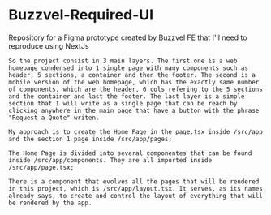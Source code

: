 # Buzzvel-Required-UI
Repository for a Figma prototype created by Buzzvel FE that I'll need to reproduce using NextJs


    So the project consist in 3 main layers. The first one is a web homepage condensed into 1 single page with many components such as header, 5 sections, a container and then the footer. The second is a mobile version of the web homepage, which has the exactly same number of components, which are the header, 6 cols refering to the 5 sections and the container and last the footer. The last layer is a simple section that I will write as a single page that can be reach by clicking anywhere in the main page that have a button with the phrase "Request a Quote" writen. 

    My approach is to create the Home Page in the page.tsx inside /src/app and the section 1 page inside /src/app/pages;

    The Home Page is divided into several componentes that can be found inside /src/app/components. They are all imported inside /src/app/page.tsx; 

    There is a component that evolves all the pages that will be rendered in this project, which is /src/app/layout.tsx. It serves, as its names already says, to create and control the layout of everything that will be rendered by the app. 